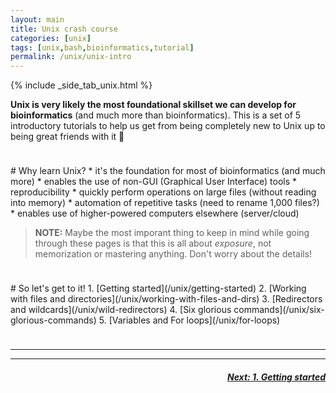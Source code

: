 ```yaml
---
layout: main
title: Unix crash course
categories: [unix]
tags: [unix,bash,bioinformatics,tutorial]
permalink: /unix/unix-intro
---
```


{% include _side_tab_unix.html %}

**Unix is very likely the most foundational skillset we can develop for bioinformatics** (and much more than bioinformatics). This is a set of 5 introductory tutorials to help us get from being completely new to Unix up to being great friends with it 🙂 

<hr style="height:10px; visibility:hidden;" />
# Why learn Unix?
*  it's the foundation for most of bioinformatics (and much more)
*  enables the use of non-GUI (Graphical User Interface) tools
*  reproducibility
*  quickly perform operations on large files (without reading into memory)
*  automation of repetitive tasks (need to rename 1,000 files?)
*  enables use of higher-powered computers elsewhere (server/cloud)  

>**NOTE:** Maybe the most imporant thing to keep in mind while going through these pages is that this is all about <i>exposure</i>, not memorization or mastering anything. Don't worry about the details!  

<hr style="height:10px; visibility:hidden;" />
# So let's get to it!
1. [Getting started](/unix/getting-started)
2. [Working with files and directories](/unix/working-with-files-and-dirs)
3. [Redirectors and wildcards](/unix/wild-redirectors)
4. [Six glorious commands](/unix/six-glorious-commands)
5. [Variables and For loops](/unix/for-loops)  

<hr style="height:10px; visibility:hidden;" />

---
---

<h5><a href="/unix/getting-started" style="float: right"><b>Next:</b> 1. Getting started</a></h5>
